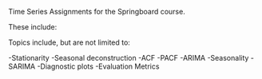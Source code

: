 Time Series Assignments for the Springboard course. 

These include:

Topics include, but are not limited to:

-Stationarity
-Seasonal deconstruction
-ACF
-PACF
-ARIMA
-Seasonality
-SARIMA
-Diagnostic plots
-Evaluation Metrics
